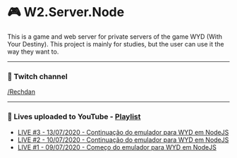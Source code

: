 # 🎮 W2.Server.Node

This is a game and web server for private servers of the game WYD (With Your Destiny). This project is mainly for studies, but the user can use it the way they want to.

---

### 🎥 Twitch channel

[/Rechdan](https://www.twitch.tv/rechdan)

---

### 📼 Lives uploaded to YouTube - [Playlist](https://www.youtube.com/playlist?list=PLYT03rDBO94Z8ZEiUX3n5CKf5EY9KVfia)

- [LIVE #3 - 13/07/2020 - Continuação do emulador para WYD em NodeJS](https://youtu.be/MBhD9Lt_qE8)
- [LIVE #2 - 10/07/2020 - Continuação do emulador para WYD em NodeJS](https://youtu.be/hksxszUX1ps)
- [LIVE #1 - 09/07/2020 - Começo do emulador para WYD em NodeJS](https://youtu.be/gQjFqbHfRoE)
